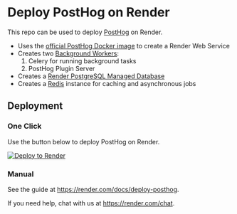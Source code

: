 # Deploy PostHog on Render

This repo can be used to deploy [PostHog] on Render.

- Uses the [official PostHog Docker image](https://hub.docker.com/r/posthog/posthog) to create a Render Web Service
- Creates two [Background Workers](https://render.com/docs/background-workers):
    1. Celery for running background tasks
    2. PostHog Plugin Server
- Creates a [Render PostgreSQL Managed Database](https://render.com/docs/databases)
- Creates a [Redis](https://render.com/docs/deploy-redis) instance for caching and asynchronous jobs

## Deployment

### One Click

Use the button below to deploy PostHog on Render.

[![Deploy to Render](http://render.com/images/deploy-to-render-button.svg)](https://render.com/deploy)

### Manual

See the guide at https://render.com/docs/deploy-posthog.

If you need help, chat with us at https://render.com/chat.

[PostHog]: https://posthog.com/

